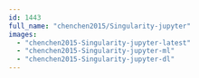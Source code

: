```yaml
---
id: 1443
full_name: "chenchen2015/Singularity-jupyter"
images: 
  - "chenchen2015-Singularity-jupyter-latest"
  - "chenchen2015-Singularity-jupyter-ml"
  - "chenchen2015-Singularity-jupyter-dl"
---
```

